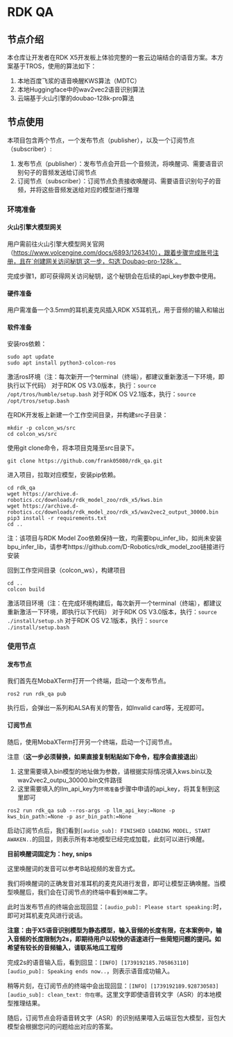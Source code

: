 # RDK QA

## 节点介绍

本仓库让开发者在RDK X5开发板上体验完整的一套云边端结合的语音方案。本方案基于TROS，使用的算法如下：

1. 本地百度飞浆的语音唤醒KWS算法（MDTC）
2. 本地Huggingface中的wav2vec2语音识别算法
3. 云端基于火山引擎的doubao-128k-pro算法

## 节点使用

本项目包含两个节点，一个发布节点（publisher），以及一个订阅节点（subscriber）:

1. 发布节点（publisher）：发布节点会开启一个音频流，将唤醒词、需要语音识别句子的音频发送给订阅节点
2. 订阅节点（subscriber）：订阅节点负责接收唤醒词、需要语音识别句子的音频，并将这些音频发送给对应的模型进行推理

### 环境准备

#### 火山引擎大模型网关

用户需前往火山引擎大模型网关官网（https://www.volcengine.com/docs/6893/1263410），跟着步骤完成账号注册，且在`创建网关访问秘钥`这一步，勾选`Doubao-pro-128k`。

完成步骤1，即可获得网关访问秘钥，这个秘钥会在后续的api_key参数中使用。

#### 硬件准备

用户需准备一个3.5mm的耳机麦克风插入RDK X5耳机孔，用于音频的输入和输出

#### 软件准备

安装ros依赖：
```
sudo apt update
sudo apt install python3-colcon-ros
```

激活ros环境（注：每次新开一个terminal（终端），都建议重新激活一下环境，即执行以下代码）
对于RDK OS V3.0版本，执行：`source /opt/tros/humble/setup.bash`
对于RDK OS V2.1版本，执行：`source /opt/tros/setup.bash`

在RDK开发板上新建一个工作空间目录，并构建src子目录：

```
mkdir -p colcon_ws/src
cd colcon_ws/src
```

使用git clone命令，将本项目克隆至src目录下。

```
git clone https://github.com/frank05080/rdk_qa.git
```

进入项目，拉取对应模型，安装pip依赖。
```
cd rdk_qa
wget https://archive.d-robotics.cc/downloads/rdk_model_zoo/rdk_x5/kws.bin
wget https://archive.d-robotics.cc/downloads/rdk_model_zoo/rdk_x5/wav2vec2_output_30000.bin
pip3 install -r requirements.txt
cd ..
```
注：该项目与RDK Model Zoo依赖保持一致，均需要bpu_infer_lib，如尚未安装bpu_infer_lib，请参考https://github.com/D-Robotics/rdk_model_zoo链接进行安装

回到工作空间目录（colcon_ws），构建项目

```
cd ..
colcon build
```


激活项目环境（注：在完成环境构建后，每次新开一个terminal（终端），都建议重新激活一下环境，即执行以下代码）
对于RDK OS V3.0版本，执行：`source ./install/setup.sh`
对于RDK OS V2.1版本，执行：`source ./install/setup.bash`


### 使用节点

#### 发布节点

我们首先在MobaXTerm打开一个终端，启动一个发布节点。

```
ros2 run rdk_qa pub
```

执行后，会弹出一系列和ALSA有关的警告，如Invalid card等，无视即可。

#### 订阅节点

随后，使用MobaXTerm打开另一个终端，启动一个订阅节点。

注意（**这一步必须替换，如果直接复制粘贴如下命令，程序会直接退出**）

1. 这里需要填入bin模型的地址做为参数，请根据实际情况填入kws.bin以及wav2vec2_outpu_30000.bin文件路径
2. 这里需要填入的llm_api_key为`环境准备`步骤中申请的api_key，将其复制到这里即可

```
ros2 run rdk_qa sub --ros-args -p llm_api_key:=None -p kws_bin_path:=None -p asr_bin_path:=None
```

启动订阅节点后，我们看到`[audio_sub]: FINISHED LOADING MODEL, START AWAKEN..`的回显，则表示所有本地模型已经完成加载，此刻可以进行唤醒。

**目前唤醒词固定为：hey, snips**

这里唤醒词的发音可以参考B站视频的发音方式。

我们将唤醒词的正确发音对准耳机的麦克风进行发音，即可让模型正确唤醒。当模型唤醒后，我们会在订阅节点的终端中看到`唤醒`二字。

此时当发布节点的终端会出现回显：`[audio_pub]: Please start speaking:`时，即可对耳机麦克风进行说话。

**注意：由于X5语音识别模型为静态模型，输入音频的长度有限，在本案例中，输入音频的长度限制为2s，即期待用户以较快的语速进行一些简短问题的提问。如希望有较长的音频输入，请联系地瓜工程师**

完成2s的语音输入后，看到回显：`[INFO] [1739192185.705863110] [audio_pub]: Speaking ends now..`，则表示语音成功输入。

稍等片刻，在订阅节点的终端中会出现回显：`[INFO] [1739192189.928730583] [audio_sub]: clean_text: 你在哪`。这里文字即使语音转文字（ASR）的本地模型推理结果。

随后，订阅节点会将语音转文字（ASR）的识别结果喂入云端豆包大模型，豆包大模型会根据您问的问题给出对应的答案。
